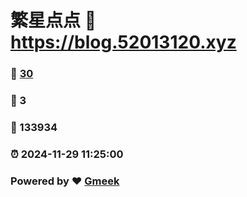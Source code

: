 # 繁星点点 :link: https://blog.52013120.xyz 
### :page_facing_up: [30](https://blog.52013120.xyz/tag.html) 
### :speech_balloon: 3 
### :hibiscus: 133934 
### :alarm_clock: 2024-11-29 11:25:00 
### Powered by :heart: [Gmeek](https://github.com/Meekdai/Gmeek)
